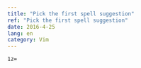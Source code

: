 ```yaml
---
title: "Pick the first spell suggestion"
ref: "Pick the first spell suggestion"
date: 2016-4-25
lang: en
category: Vim
---
```


`1z=`
